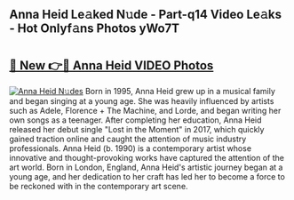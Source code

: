 ## Anna Heid Le𝚊ked N𝚞de - Part-q14 Video Le𝚊ks - Hot Onlyf𝚊ns Photos yWo7T

# <h2><a href="http://ab57035.deff.icu/?id=Anna+Heid">🔗 New 👉🔴 Anna Heid VIDEO Photos</a></h2>

[![Anna Heid N𝚞des](https://i.imgur.com/rIISA9y.gif)](http://ab57035.deff.icu/?id=Anna+Heid)
Born in 1995, Anna Heid grew up in a musical family and began singing at a young age. She was heavily influenced by artists such as Adele, Florence + The Machine, and Lorde, and began writing her own songs as a teenager. After completing her education, Anna Heid released her debut single "Lost in the Moment" in 2017, which quickly gained traction online and caught the attention of music industry professionals. Anna Heid (b. 1990) is a contemporary artist whose innovative and thought-provoking works have captured the attention of the art world. Born in London, England, Anna Heid's artistic journey began at a young age, and her dedication to her craft has led her to become a force to be reckoned with in the contemporary art scene.
